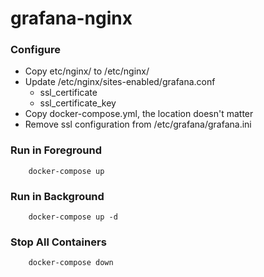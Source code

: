 # grafana-nginx

### Configure

* Copy etc/nginx/ to /etc/nginx/
* Update /etc/nginx/sites-enabled/grafana.conf
    * ssl_certificate 
    * ssl_certificate_key 
* Copy docker-compose.yml, the location doesn't matter
* Remove ssl configuration from /etc/grafana/grafana.ini
    
### Run in Foreground

```
    docker-compose up
```

### Run in Background

```
    docker-compose up -d
```

### Stop All Containers 

```
    docker-compose down
```
